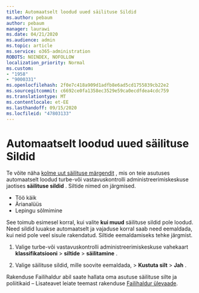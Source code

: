 ```yaml
---
title: Automaatselt loodud uued säilituse Sildid
ms.author: pebaum
author: pebaum
manager: laurawi
ms.date: 04/21/2020
ms.audience: admin
ms.topic: article
ms.service: o365-administration
ROBOTS: NOINDEX, NOFOLLOW
localization_priority: Normal
ms.custom:
- "1958"
- "9000331"
ms.openlocfilehash: 2f0e7c418a909d1adfb8e6ad5cd1755839cb22e2
ms.sourcegitcommit: c6692ce0fa1358ec3529e59ca0ecdfdea4cdc759
ms.translationtype: MT
ms.contentlocale: et-EE
ms.lasthandoff: 09/15/2020
ms.locfileid: "47803133"
---
```

# <a name="new-retention-labels-created-automatically"></a>Automaatselt loodud uued säilituse Sildid

Te võite näha [kolme uut säilituse märgendit](https://docs.microsoft.com/microsoft-365/compliance/file-plan-manager) , mis on teie asutuses automaatselt loodud turbe-või vastavuskontrolli administreerimiskeskuse jaotises **säilituse sildid** . Siltide nimed on järgmised.

- Töö käik
- Ärianalüüs
- Lepingu sõlmimine

See toimub esimesel korral, kui valite **kui muud** säilituse sildid pole loodud. Need sildid luuakse automaatselt ja vajaduse korral saab need eemaldada, kui neid pole veel sisule rakendatud. Siltide eemaldamiseks tehke järgmist.

1. Valige turbe-või vastavuskontrolli administreerimiskeskuse vahekaart **klassifikatsiooni**  >  **siltide**  >  **säilitamine** .

1. Valige säilituse sildid, mille soovite eemaldada, > **Kustuta silt**  >  **Jah** .

Rakenduse Failihaldur abil saate hallata oma asutuse säilituse silte ja poliitikaid – Lisateavet leiate teemast rakenduse [Failihaldur ülevaade](https://docs.microsoft.com/microsoft-365/compliance/file-plan-manager).